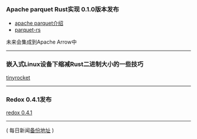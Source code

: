 ### Apache parquet Rust实现 0.1.0版本发布

- [apache parquet介绍](http://www.infoq.com/cn/articles/in-depth-analysis-of-parquet-column-storage-format)
- [parquet-rs](https://github.com/sunchao/parquet-rs)

未来会集成到Apache Arrow中

---

###  嵌入式Linux设备下缩减Rust二进制大小的一些技巧

[tinyrocket](https://jamesmunns.com/update/2018/04/01/tinyrocket.html)

---

### Redox 0.4.1发布

[redox 0.4.1](https://github.com/redox-os/redox/releases/0.4.1)

---

( 每日新闻[备份地址](https://github.com/RustStudy/rust_daily_news) )
